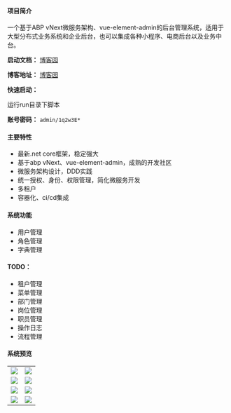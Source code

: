 #### 项目简介
一个基于ABP vNext微服务架构、vue-element-admin的后台管理系统，适用于大型分布式业务系统和企业后台，也可以集成各种小程序、电商后台以及业务中台。

**启动文档：** [博客园](https://www.cnblogs.com/william-xu/p/12806810.html)


**博客地址：** [博客园](https://www.cnblogs.com/william-xu/)

**快速启动：**

运行run目录下脚本

**账号密码：** `admin/1q2w3E*`
#### 主要特性
- 最新.net core框架，稳定强大
- 基于abp vNext、vue-element-admin，成熟的开发社区
- 微服务架构设计，DDD实践
- 统一授权、身份、权限管理，简化微服务开发
- 多租户
- 容器化、ci/cd集成
####  系统功能
- 用户管理
- 角色管理
- 字典管理
#### TODO：
- 租户管理
- 菜单管理
- 部门管理
- 岗位管理
- 职员管理
- 操作日志
- 流程管理
#### 系统预览
<table>
    <tr>
        <td><img src="https://github.com/WilliamXu96/ABP-MicroService/blob/master/images/20200520145329.png"/></td>
        <td><img src="https://github.com/WilliamXu96/ABP-MicroService/blob/master/images/20200520150119.png"/></td>
    </tr>
    <tr>
        <td><img src="https://github.com/WilliamXu96/ABP-MicroService/blob/master/images/20200525171207.png"/></td>
        <td><img src="https://github.com/WilliamXu96/ABP-MicroService/blob/master/images/20200525171250.png"/></td>
    </tr>
    <tr>
        <td><img src="https://github.com/WilliamXu96/ABP-MicroService/blob/master/images/20200525171138.png"/></td>
        <td><img src="https://github.com/WilliamXu96/ABP-MicroService/blob/master/images/20200605102030.png"/></td>
    </tr>
    <tr>
        <td><img src="https://github.com/WilliamXu96/ABP-MicroService/blob/master/images/20200605102050.png"/></td>
        <td><img src="https://github.com/WilliamXu96/ABP-MicroService/blob/master/images/20200605102150.png"/></td>
    </tr>
</table>
